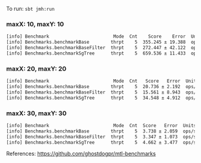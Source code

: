 To run: `sbt jmh:run`

### maxX: 10, maxY: 10
```bash
[info] Benchmark                        Mode  Cnt    Score    Error  Units
[info] Benchmarks.benchmarkBase        thrpt    5  355.245 ± 19.388  ops/s
[info] Benchmarks.benchmarkBaseFilter  thrpt    5  272.447 ± 42.122  ops/s
[info] Benchmarks.benchmarkSgTree      thrpt    5  659.536 ± 11.433  ops/s
```

### maxX: 20, maxY: 20
```bash
[info] Benchmark                        Mode  Cnt   Score   Error  Units
[info] Benchmarks.benchmarkBase        thrpt    5  20.736 ± 2.192  ops/s
[info] Benchmarks.benchmarkBaseFilter  thrpt    5  15.561 ± 8.943  ops/s
[info] Benchmarks.benchmarkSgTree      thrpt    5  34.548 ± 4.912  ops/s
```

### maxX: 30, maxY: 30
```bash
[info] Benchmark                        Mode  Cnt  Score   Error  Units
[info] Benchmarks.benchmarkBase        thrpt    5  3.738 ± 2.059  ops/s
[info] Benchmarks.benchmarkBaseFilter  thrpt    5  3.347 ± 1.073  ops/s
[info] Benchmarks.benchmarkSgTree      thrpt    5  4.662 ± 3.477  ops/s
```

References: https://github.com/ghostdogpr/mtl-benchmarks
